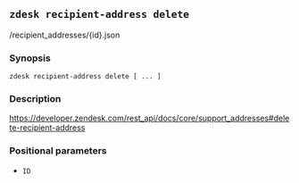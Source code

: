 ## `zdesk recipient-address delete`

/recipient_addresses/{id}.json

### Synopsis

    zdesk recipient-address delete [ ... ]

### Description

https://developer.zendesk.com/rest_api/docs/core/support_addresses#delete-recipient-address

### Positional parameters

* `ID`

